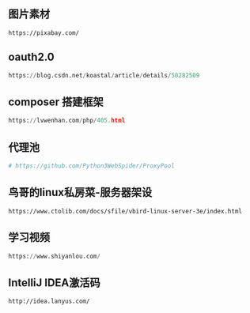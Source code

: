 ## 图片素材

```
https://pixabay.com/
```

## oauth2.0

```python
https://blog.csdn.net/koastal/article/details/50282509
```

## composer 搭建框架

```python
https://lvwenhan.com/php/405.html
```

## 代理池

```python
# https://github.com/Python3WebSpider/ProxyPool
```

## 鸟哥的linux私房菜-服务器架设

```shell
https://www.ctolib.com/docs/sfile/vbird-linux-server-3e/index.html
```

## 学习视频

```python
https://www.shiyanlou.com/
```

## IntelliJ IDEA激活码

```shell
http://idea.lanyus.com/
```


